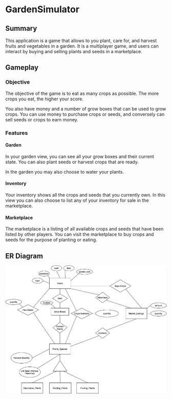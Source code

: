# GardenSimulator

## Summary

This application is a game that allows to you plant, care for, and harvest fruits and vegetables in a garden. It is a multiplayer game, and users can interact by buying and selling plants and seeds in a marketplace.

## Gameplay

### Objective
The objective of the game is to eat as many crops as possible. The more crops you eat, the higher your score.

You also have money and a number of grow boxes that can be used to grow crops. You can use money to purchase crops or seeds, and conversely can sell seeds or crops to earn money.

### Features

#### Garden

In your garden view, you can see all your grow boxes and their current state. You can also plant seeds or harvest crops that are ready.

In the garden you may also choose to water your plants.

#### Inventory

Your inventory shows all the crops and seeds that you currently own. In this view you can also choose to list any of your inventory for sale in the marketplace.

#### Marketplace

The marketplace is a listing of all available crops and seeds that have been listed by other players. You can visit the marketplace to buy crops and seeds for the purpose of planting or eating.

## ER Diagram

![ER Diagram for Garden Simulator](ER-Diagam.dio.png?raw=true "Title")
